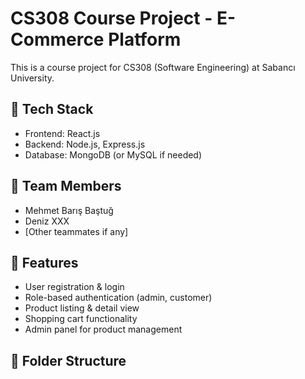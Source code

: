 # CS308 Course Project - E-Commerce Platform

This is a course project for CS308 (Software Engineering) at Sabancı University.

## 🔧 Tech Stack

- Frontend: React.js
- Backend: Node.js, Express.js
- Database: MongoDB (or MySQL if needed)

## 👥 Team Members

- Mehmet Barış Baştuğ
- Deniz XXX
- [Other teammates if any]

## 🚀 Features

- User registration & login
- Role-based authentication (admin, customer)
- Product listing & detail view
- Shopping cart functionality
- Admin panel for product management

## 📂 Folder Structure

